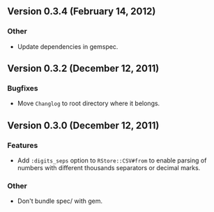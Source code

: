## Version 0.3.4 (February 14, 2012)

### Other
* Update dependencies in gemspec.

## Version 0.3.2 (December 12, 2011)

### Bugfixes
* Move `Changlog` to root directory where it belongs.

## Version 0.3.0 (December 12, 2011)

### Features
* Add `:digits_seps` option to `RStore::CSV#from` to enable parsing of numbers with different thousands separators or decimal marks.

### Other
* Don't bundle spec/ with gem.

